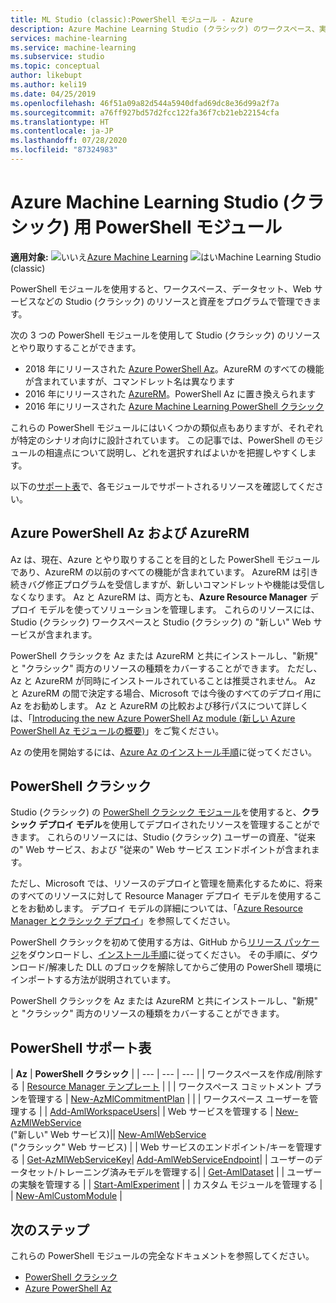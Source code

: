 ```yaml
---
title: ML Studio (classic):PowerShell モジュール - Azure
description: Azure Machine Learning Studio (クラシック) のワークスペース、実験、Web サービスなどの作成と管理を PowerShell で行うことができます。
services: machine-learning
ms.service: machine-learning
ms.subservice: studio
ms.topic: conceptual
author: likebupt
ms.author: keli19
ms.date: 04/25/2019
ms.openlocfilehash: 46f51a09a82d544a5940dfad69dc8e36d99a2f7a
ms.sourcegitcommit: a76ff927bd57d2fcc122fa36f7cb21eb22154cfa
ms.translationtype: HT
ms.contentlocale: ja-JP
ms.lasthandoff: 07/28/2020
ms.locfileid: "87324983"
---
```

# <a name="powershell-modules-for-azure-machine-learning-studio-classic"></a>Azure Machine Learning Studio (クラシック) 用 PowerShell モジュール

**適用対象:** ![いいえ](../../../includes/media/aml-applies-to-skus/no.png)[Azure Machine Learning](../overview-what-is-azure-ml.md) ![はい](../../../includes/media/aml-applies-to-skus/yes.png)Machine Learning Studio (classic) 


PowerShell モジュールを使用すると、ワークスペース、データセット、Web サービスなどの Studio (クラシック) のリソースと資産をプログラムで管理できます。

次の 3 つの PowerShell モジュールを使用して Studio (クラシック) のリソースとやり取りすることができます。

* 2018 年にリリースされた [Azure PowerShell Az](#az-rm)。AzureRM のすべての機能が含まれていますが、コマンドレット名は異なります
* 2016 年にリリースされた [AzureRM](#az-rm)。PowerShell Az に置き換えられます
* 2016 年にリリースされた [Azure Machine Learning PowerShell クラシック](#classic)

これらの PowerShell モジュールにはいくつかの類似点もありますが、それぞれが特定のシナリオ向けに設計されています。 この記事では、PowerShell のモジュールの相違点について説明し、どれを選択すればよいかを把握しやすくします。  

以下の[サポート表](#support-table)で、各モジュールでサポートされるリソースを確認してください。 

## <a name="azure-powershell-az-and-azurerm"></a><a name="az-rm"></a> Azure PowerShell Az および AzureRM

Az は、現在、Azure とやり取りすることを目的とした PowerShell モジュールであり、AzureRM の以前のすべての機能が含まれています。 AzureRM は引き続きバグ修正プログラムを受信しますが、新しいコマンドレットや機能は受信しなくなります。  Az と AzureRM は、両方とも、**Azure Resource Manager** デプロイ モデルを使ってソリューションを管理します。 これらのリソースには、Studio (クラシック) ワークスペースと Studio (クラシック) の "新しい" Web サービスが含まれます。 

PowerShell クラシックを Az または AzureRM と共にインストールし、"新規" と "クラシック" 両方のリソースの種類をカバーすることができます。 ただし、Az と AzureRM が同時にインストールされていることは推奨されません。 Az と AzureRM の間で決定する場合、Microsoft では今後のすべてのデプロイ用に Az をお勧めします。  Az と AzureRM の比較および移行パスについて詳しくは、「[Introducing the new Azure PowerShell Az module (新しい Azure PowerShell Az モジュールの概要)](https://docs.microsoft.com/powershell/azure/new-azureps-module-az)」をご覧ください。

Az の使用を開始するには、[Azure Az のインストール手順](https://docs.microsoft.com/powershell/azure/install-az-ps)に従ってください。

## <a name="powershell-classic"></a><a name="classic"></a> PowerShell クラシック

Studio (クラシック) の [PowerShell クラシック モジュール](https://aka.ms/amlps)を使用すると、**クラシック デプロイ モデル**を使用してデプロイされたリソースを管理することができます。 これらのリソースには、Studio (クラシック) ユーザーの資産、"従来の" Web サービス、および "従来の" Web サービス エンドポイントが含まれます。

ただし、Microsoft では、リソースのデプロイと管理を簡素化するために、将来のすべてのリソースに対して Resource Manager デプロイ モデルを使用することをお勧めします。 デプロイ モデルの詳細については、「[Azure Resource Manager とクラシック デプロイ](https://docs.microsoft.com/azure/azure-resource-manager/resource-manager-deployment-model)」を参照してください。

PowerShell クラシックを初めて使用する方は、GitHub から[リリース パッケージ](https://github.com/hning86/azuremlps/releases)をダウンロードし、[インストール手順](https://github.com/hning86/azuremlps/blob/master/README.md)に従ってください。 その手順に、ダウンロード/解凍した DLL のブロックを解除してからご使用の PowerShell 環境にインポートする方法が説明されています。

PowerShell クラシックを Az または AzureRM と共にインストールし、"新規" と "クラシック" 両方のリソースの種類をカバーすることができます。

## <a name="powershell-support-table"></a><a name="support-table"></a> PowerShell サポート表


|  **Az** |  **PowerShell クラシック** |
| --- | --- | --- |
| ワークスペースを作成/削除する | [Resource Manager テンプレート](https://docs.microsoft.com/azure/machine-learning/studio/deploy-with-resource-manager-template) |  |
| ワークスペース コミットメント プランを管理する | [New-AzMlCommitmentPlan](https://docs.microsoft.com/powershell/module/az.machinelearning/new-azmlcommitmentplan) | |
| ワークスペース ユーザーを管理する |  | [Add-AmlWorkspaceUsers](https://github.com/hning86/azuremlps#add-amlworkspaceusers)|
| Web サービスを管理する | [New-AzMlWebService](https://docs.microsoft.com/powershell/module/az.machinelearning/new-azmlwebservice) <br>("新しい" Web サービス)|| [New-AmlWebService](https://github.com/hning86/azuremlps#manage-classic-web-service) <br>("クラシック" Web サービス) |
| Web サービスのエンドポイント/キーを管理する |  [Get-AzMlWebServiceKey](https://docs.microsoft.com/powershell/module/az.machinelearning/get-azmlwebservicekey)|  [Add-AmlWebServiceEndpoint](https://github.com/hning86/azuremlps#manage-classic-web-servcie-endpoint)|
| ユーザーのデータセット/トレーニング済みモデルを管理する| | [Get-AmlDataset](https://github.com/hning86/azuremlps#manage-user-assets-dataset-trained-model-transform) |
| ユーザーの実験を管理する |  | [Start-AmlExperiment](https://github.com/hning86/azuremlps#manage-experiment) |
| カスタム モジュールを管理する | | [New-AmlCustomModule](https://github.com/hning86/azuremlps#manage-custom-module) |


## <a name="next-steps"></a>次のステップ
これらの PowerShell モジュールの完全なドキュメントを参照してください。
* [PowerShell クラシック](https://aka.ms/amlps)
* [Azure PowerShell Az](https://docs.microsoft.com/powershell/module/az.machinelearning/#machine_learning)
